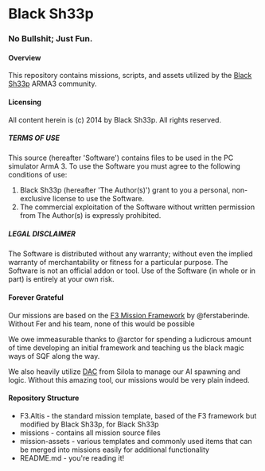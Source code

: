 Black Sh33p
==========

### No Bullshit; Just Fun.

#### Overview
This repository contains missions, scripts, and assets utilized by
the [Black Sh33p](http://blacksh33p.net/aboutus/) ARMA3 community.

#### Licensing
All content herein is (c) 2014 by Black Sh33p. All rights reserved.

##### TERMS OF USE
This source (hereafter 'Software') contains files to be used in the
PC simulator ArmA 3. To use the Software you must agree to the following
conditions of use:

1. Black Sh33p (hereafter 'The Author(s)') grant to you a personal, non-exclusive license to use the Software.
2. The commercial exploitation of the Software without written permission
	from The Author(s) is expressly prohibited.

##### LEGAL DISCLAIMER
The Software is distributed without any warranty; without even the implied
warranty of merchantability or fitness for a particular purpose. The
Software is not an official addon or tool. Use of the Software
(in whole or in part) is entirely at your own risk.

#### Forever Grateful
Our missions are based on the [F3 Mission Framework](https://github.com/ferstaberinde/F3) by @ferstaberinde. Without Fer and
his team, none of this would be possible

We owe immeasurable thanks to @arctor for spending a ludicrous
amount of time developing an initial framework and teaching us the black
magic ways of SQF along the way.

We also heavily utilize [DAC](http://forums.bistudio.com/showthread.php?176926-DAC-V3-1-(Dynamic-AI-Creator)-released&p=2677923&viewfull=1#post2677923) from Silola to manage our AI
spawning and logic. Without this amazing tool, our missions would be very plain indeed.

#### Repository Structure
* F3.Altis - the standard mission template, based of the F3 framework
	but modified by Black Sh33p, for Black Sh33p
* missions - contains all mission source files
* mission-assets - various templates and commonly used items that can
	be merged into missions easily for additional functionality
* README.md - you're reading it!
